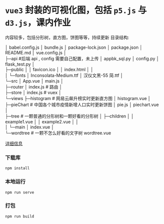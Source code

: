 # `vue3` 封装的可视化图，包括 `p5.js` 与 `d3.js`，课内作业

内容较多，包括分形树，直方图，饼图等等，持续更新
目录结构:

│ babel.config.js
│ bundle.js
│ package-lock.json
│ package.json
│ README.md
│ vue.config.js
│  
├─api #后端 api , config 需要自己配置，未上传
│ appbk_sql.py
│ config.py
│ flask_test.py
│  
├─public
│ │ favicon.ico
│ │ index.html
│ │  
│ └─fonts
│ Inconsolata-Medium.ttf
│ 汉仪文黑-55 简.ttf
│  
└─src
│ App.vue
│ main.js
│  
 ├─router
│ index.js # 路由
│  
 ├─store
│ index.js # vuex
│  
 └─views
├─histogram # 网易云飙升榜实时更新直方图
│ histogram.vue
│  
 ├─pieChart # 中国各个城市疫情新增人口实时更新饼图
│ pie.js
│ piechart.vue
│  
 ├─tree # 一颗普通的分形树和一颗好看的分形树
│ ├─children
│ │ example1.vue
│ │ example2.vue
│ │  
 │ └─main
│ index.vue
│  
 └─wordtree # 一颗不怎么好看的文字树
wordtree.vue

[详细信息](https://zwt666.top/index.php/archives/9/)

### 下载库

```
npm install
```

### 本地运行

```
npm run serve
```

### 打包

```
npm run build
```
